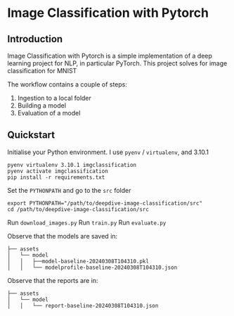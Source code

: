 # Image Classification with Pytorch

## Introduction
Image Classification with Pytorch is a simple implementation of a deep learning project for NLP, in particular PyTorch. This project solves for image classification for MNIST


The workflow contains a couple of steps:
1. Ingestion to a local folder
2. Building a model
3. Evaluation of a model

## Quickstart
Initialise your Python environment. I use `pyenv` / `virtualenv`, and 3.10.1
```
pyenv virtualenv 3.10.1 imgclassification
pyenv activate imgclassification
pip install -r requirements.txt
```

Set the `PYTHONPATH` and go to the `src` folder
```
export PYTHONPATH="/path/to/deepdive-image-classification/src"
cd /path/to/deepdive-image-classification/src
```

Run `download_images.py` 
Run `train.py` 
Run `evaluate.py` 

Observe that the models are saved in:
```
├── assets
│   └── model
│   │   ├──model-baseline-20240308T104310.pkl
│   │   └── modelprofile-baseline-20240308T104310.json
```

Observe that the reports are in:
```
├── assets
│   └── model
│   │   └── report-baseline-20240308T104310.json
```
